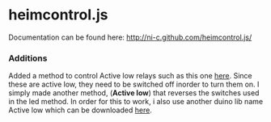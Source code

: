 # heimcontrol.js

Documentation can be found here: http://ni-c.github.com/heimcontrol.js/

### Additions
Added a method to control Active low relays such as this one [here](http://www.amazon.com/Active-Channel-Relay-Module-Arduino/dp/B00E7PRHVO). Since these are active low, they need to be switched off inorder to turn them on. I simply made another method, (**Active low**) that reverses the switches used in the led method. In order for this to work, i also use another duino lib name Active low which can be downloaded [here](https://gist.github.com/schneiderr/71ea2fc8abebac03ebfa).
